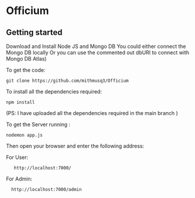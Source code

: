 # Officium

## Getting started

Download and Install Node JS and Mongo DB
You could either connect the Mongo DB locally Or you can use the commented out dbURI to connect with Mongo DB Atlas)

To get the code:

```
git clone https://github.com/mithmusq3/Officium
```

To install all the dependencies required:

```
npm install
```

(PS: I have uploaded all the dependencies required in the main branch )

To get the Server running :

```
nodemon app.js
```

Then open your browser and enter the following address:

 For User:

       http://localhost:7000/
    
For Admin:

      http://localhost:7000/admin
    
